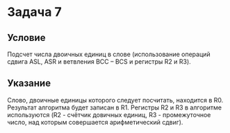 # Задача 7

## Условие

Подсчет числа двоичных единиц в слове (использование операций сдвига ASL, ASR и ветвления BCC – BCS и регистры R2 и R3).

## Указание

Слово, двоичные единицы которого следует посчитать, находится в R0.
Результат алгоритма будет записан в R1. Регистры R2 и R3 в алгоритме используются (R2 - счётчик довичных единиц, R3 - промежуточное число, над которым совершается арифметический сдвиг).

